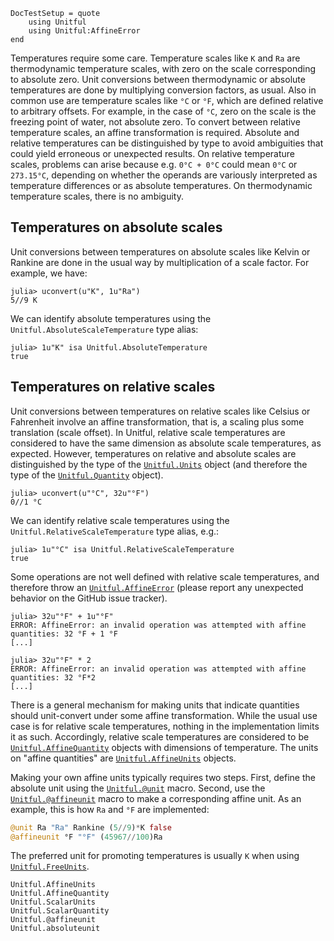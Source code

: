 ```@meta
DocTestSetup = quote
    using Unitful
    using Unitful:AffineError
end
```

Temperatures require some care. Temperature scales like `K` and `Ra` are thermodynamic
temperature scales, with zero on the scale corresponding to absolute zero. Unit conversions
between thermodynamic or absolute temperatures are done by multiplying conversion factors,
as usual. Also in common use are temperature scales like `°C` or `°F`, which are defined
relative to arbitrary offsets. For example, in the case of `°C`, zero on the scale is the
freezing point of water, not absolute zero. To convert between relative temperature scales,
an affine transformation is required. Absolute and relative temperatures can be
distinguished by type to avoid ambiguities that could yield erroneous or unexpected results.
On relative temperature scales, problems can arise because e.g. `0°C + 0°C` could mean `0°C`
or `273.15°C`, depending on whether the operands are variously interpreted as temperature
differences or as absolute temperatures. On thermodynamic temperature scales, there is no
ambiguity.

## Temperatures on absolute scales

Unit conversions between temperatures on absolute scales like Kelvin or Rankine are done in
the usual way by multiplication of a scale factor. For example, we have:

```jldoctest
julia> uconvert(u"K", 1u"Ra")
5//9 K
```

We can identify absolute temperatures using the `Unitful.AbsoluteScaleTemperature` type
alias:

```jldoctest
julia> 1u"K" isa Unitful.AbsoluteTemperature
true
```

## Temperatures on relative scales

Unit conversions between temperatures on relative scales like Celsius or Fahrenheit involve
an affine transformation, that is, a scaling plus some translation (scale offset). In
Unitful, relative scale temperatures are considered to have the same dimension as absolute
scale temperatures, as expected. However, temperatures on relative and absolute scales are
distinguished by the type of the [`Unitful.Units`](@ref) object (and therefore the type of
the [`Unitful.Quantity`](@ref) object).

```jldoctest
julia> uconvert(u"°C", 32u"°F")
0//1 °C
```

We can identify relative scale temperatures using the `Unitful.RelativeScaleTemperature`
type alias, e.g.:

```jldoctest
julia> 1u"°C" isa Unitful.RelativeScaleTemperature
true
```

Some operations are not well defined with relative scale temperatures, and therefore throw
an [`Unitful.AffineError`](@ref) (please report any unexpected behavior on the GitHub issue
tracker).

```jldoctest
julia> 32u"°F" + 1u"°F"
ERROR: AffineError: an invalid operation was attempted with affine quantities: 32 °F + 1 °F
[...]
```

```jldoctest
julia> 32u"°F" * 2
ERROR: AffineError: an invalid operation was attempted with affine quantities: 32 °F*2
[...]
```

There is a general mechanism for making units that indicate quantities should unit-convert
under some affine transformation. While the usual use case is for relative scale
temperatures, nothing in the implementation limits it as such. Accordingly, relative scale
temperatures are considered to be [`Unitful.AffineQuantity`](@ref) objects with dimensions
of temperature. The units on "affine quantities" are [`Unitful.AffineUnits`](@ref) objects.

Making your own affine units typically requires two steps. First, define the absolute unit
using the [`Unitful.@unit`](@ref) macro. Second, use the [`Unitful.@affineunit`](@ref) macro
to make a corresponding affine unit. As an example, this is how `Ra` and `°F` are
implemented:

```jl
@unit Ra "Ra" Rankine (5//9)*K false
@affineunit °F "°F" (45967//100)Ra
```

The preferred unit for promoting temperatures is usually `K` when using
[`Unitful.FreeUnits`](@ref).

```@docs
Unitful.AffineUnits
Unitful.AffineQuantity
Unitful.ScalarUnits
Unitful.ScalarQuantity
Unitful.@affineunit
Unitful.absoluteunit
```
